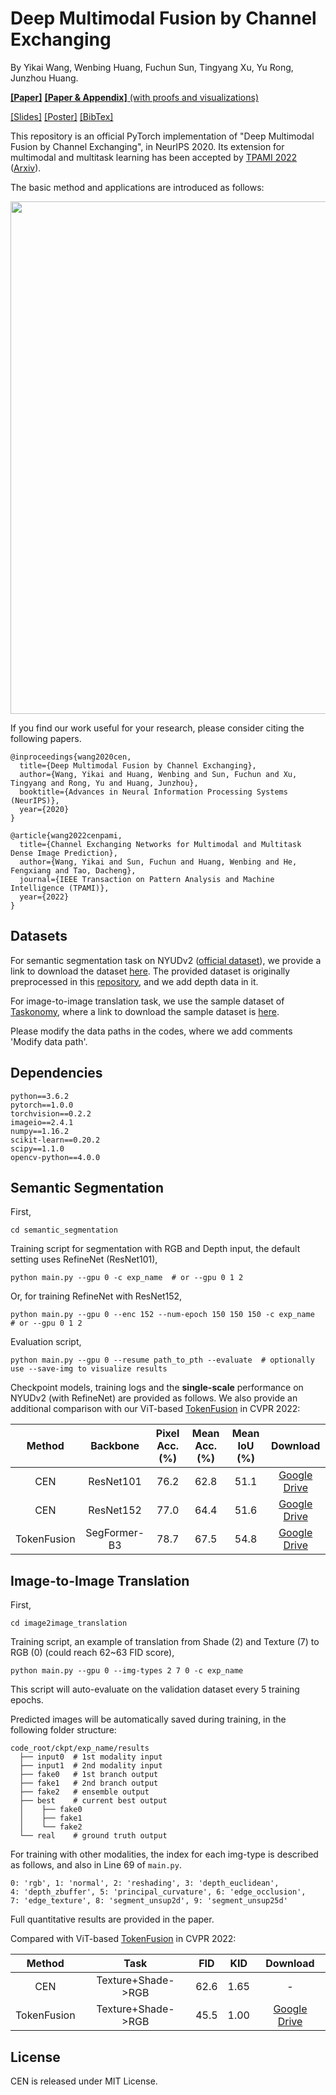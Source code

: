 # Deep Multimodal Fusion by Channel Exchanging

By Yikai Wang, Wenbing Huang, Fuchun Sun, Tingyang Xu, Yu Rong, Junzhou Huang.

[**[Paper]**](https://papers.nips.cc/paper/2020/file/339a18def9898dd60a634b2ad8fbbd58-Paper.pdf) [**[Paper & Appendix]** (with proofs and visualizations)](https://arxiv.org/pdf/2011.05005.pdf)

[[Slides]](https://yikaiw.github.io/projects/NeurIPS20-CEN/slides.pdf) [[Poster]](https://yikaiw.github.io/projects/NeurIPS20-CEN/poster.pdf) [[BibTex]](https://yikaiw.github.io/projects/NeurIPS20-CEN/cite.txt)

This repository is an official PyTorch implementation of "Deep Multimodal Fusion by Channel Exchanging", in NeurIPS 2020. Its extension for multimodal and multitask learning has been accepted by [TPAMI 2022](https://ieeexplore.ieee.org/document/9906429) ([Arxiv](https://arxiv.org/pdf/2112.02252.pdf)). 

The basic method and applications are introduced as follows:

<p align="center"><img src="intro.png" width="820" /></p>


If you find our work useful for your research, please consider citing the following papers.
```
@inproceedings{wang2020cen,
  title={Deep Multimodal Fusion by Channel Exchanging},
  author={Wang, Yikai and Huang, Wenbing and Sun, Fuchun and Xu, Tingyang and Rong, Yu and Huang, Junzhou},
  booktitle={Advances in Neural Information Processing Systems (NeurIPS)},
  year={2020}
}

@article{wang2022cenpami,
  title={Channel Exchanging Networks for Multimodal and Multitask Dense Image Prediction},
  author={Wang, Yikai and Sun, Fuchun and Huang, Wenbing and He, Fengxiang and Tao, Dacheng},
  journal={IEEE Transaction on Pattern Analysis and Machine Intelligence (TPAMI)},
  year={2022}
}
```


## Datasets

For semantic segmentation task on NYUDv2 ([official dataset](https://cs.nyu.edu/~silberman/datasets/nyu_depth_v2.html)), we provide a link to download the dataset [here](https://drive.google.com/drive/folders/1mXmOXVsd5l9-gYHk92Wpn6AcKAbE0m3X?usp=sharing). The provided dataset is originally preprocessed in this [repository](https://github.com/DrSleep/light-weight-refinenet), and we add depth data in it.

For image-to-image translation task, we use the sample dataset of [Taskonomy](http://taskonomy.stanford.edu/), where a link to download the sample dataset is [here](https://github.com/alexsax/taskonomy-sample-model-1.git).

Please modify the data paths in the codes, where we add comments 'Modify data path'.


## Dependencies
```
python==3.6.2
pytorch==1.0.0
torchvision==0.2.2
imageio==2.4.1
numpy==1.16.2
scikit-learn==0.20.2
scipy==1.1.0
opencv-python==4.0.0
```


## Semantic Segmentation


First, 
```
cd semantic_segmentation
```
Training script for segmentation with RGB and Depth input, the default setting uses RefineNet (ResNet101),
```
python main.py --gpu 0 -c exp_name  # or --gpu 0 1 2
```
Or, for training RefineNet with ResNet152,
```
python main.py --gpu 0 --enc 152 --num-epoch 150 150 150 -c exp_name  # or --gpu 0 1 2
```
Evaluation script,
```
python main.py --gpu 0 --resume path_to_pth --evaluate  # optionally use --save-img to visualize results
```

Checkpoint models, training logs and the **single-scale** performance on NYUDv2 (with RefineNet) are provided as follows. We also provide an additional comparison with our ViT-based [TokenFusion](https://github.com/yikaiw/TokenFusion) in CVPR 2022:

| Method | Backbone | Pixel Acc. (%) | Mean Acc. (%) | Mean IoU (%) | Download | 
|:-----------:|:-----------:|:-----------:|:-----------:|:-----------:|:-----------:|
|CEN| ResNet101 | 76.2 | 62.8 | 51.1 | [Google Drive](https://drive.google.com/drive/folders/1wim_cBG-HW0bdipwA1UbnGeDwjldPIwV?usp=sharing)|
|CEN| ResNet152 | 77.0 | 64.4 | 51.6 | [Google Drive](https://drive.google.com/drive/folders/1DGF6vHLDgBgLrdUNJOLYdoXCuEKbIuRs?usp=sharing)|
|TokenFusion| SegFormer-B3 | 78.7 | 67.5 | 54.8 | [Google Drive](https://drive.google.com/drive/folders/14fi8aABFYqGF7LYKHkiJazHA58OBW1AW?usp=sharing)|


## Image-to-Image Translation

First, 
```
cd image2image_translation
```
Training script, an example of translation from Shade (2) and Texture (7) to RGB (0) (could reach 62~63 FID score),
```
python main.py --gpu 0 --img-types 2 7 0 -c exp_name
```
This script will auto-evaluate on the validation dataset every 5 training epochs. 

Predicted images will be automatically saved during training, in the following folder structure:

```
code_root/ckpt/exp_name/results
  ├── input0  # 1st modality input
  ├── input1  # 2nd modality input
  ├── fake0   # 1st branch output 
  ├── fake1   # 2nd branch output
  ├── fake2   # ensemble output
  ├── best    # current best output
  │    ├── fake0
  │    ├── fake1
  │    └── fake2
  └── real    # ground truth output
```

For training with other modalities, the index for each img-type is described as follows, and also in Line 69 of ```main.py```.
```
0: 'rgb', 1: 'normal', 2: 'reshading', 3: 'depth_euclidean', 
4: 'depth_zbuffer', 5: 'principal_curvature', 6: 'edge_occlusion', 
7: 'edge_texture', 8: 'segment_unsup2d', 9: 'segment_unsup25d'
```

Full quantitative results are provided in the paper.

Compared with ViT-based [TokenFusion](https://github.com/yikaiw/TokenFusion) in CVPR 2022:

| Method | Task | FID | KID | Download | 
|:-----------:|:-----------:|:-----------:|:-----------:|:-----------:|
| CEN |Texture+Shade->RGB | 62.6 | 1.65 | - |
| TokenFusion | Texture+Shade->RGB | 45.5 | 1.00 | [Google Drive](https://drive.google.com/drive/folders/1vkcDv5bHKXZKxCg4dC7R56ts6nLLt6lh?usp=sharing)|


## License

CEN is released under MIT License.
